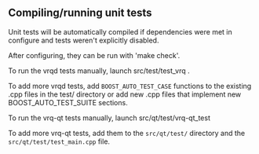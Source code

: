 Compiling/running unit tests
------------------------------------

Unit tests will be automatically compiled if dependencies were met in configure
and tests weren't explicitly disabled.

After configuring, they can be run with 'make check'.

To run the vrqd tests manually, launch src/test/test_vrq .

To add more vrqd tests, add `BOOST_AUTO_TEST_CASE` functions to the existing
.cpp files in the test/ directory or add new .cpp files that
implement new BOOST_AUTO_TEST_SUITE sections.

To run the vrq-qt tests manually, launch src/qt/test/vrq-qt_test

To add more vrq-qt tests, add them to the `src/qt/test/` directory and
the `src/qt/test/test_main.cpp` file.
